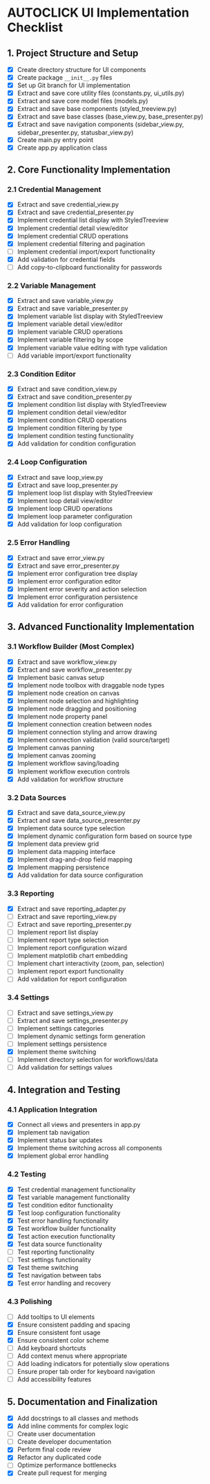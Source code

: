 # AUTOCLICK UI Implementation Checklist

## 1. Project Structure and Setup

- [x] Create directory structure for UI components
- [x] Create package `__init__.py` files
- [x] Set up Git branch for UI implementation
- [x] Extract and save core utility files (constants.py, ui_utils.py)
- [x] Extract and save core model files (models.py)
- [x] Extract and save base components (styled_treeview.py)
- [x] Extract and save base classes (base_view.py, base_presenter.py)
- [x] Extract and save navigation components (sidebar_view.py, sidebar_presenter.py, statusbar_view.py)
- [x] Create main.py entry point
- [x] Create app.py application class

## 2. Core Functionality Implementation

### 2.1 Credential Management

- [x] Extract and save credential_view.py
- [x] Extract and save credential_presenter.py
- [x] Implement credential list display with StyledTreeview
- [x] Implement credential detail view/editor
- [x] Implement credential CRUD operations
- [x] Implement credential filtering and pagination
- [ ] Implement credential import/export functionality
- [x] Add validation for credential fields
- [ ] Add copy-to-clipboard functionality for passwords

### 2.2 Variable Management

- [x] Extract and save variable_view.py
- [x] Extract and save variable_presenter.py
- [x] Implement variable list display with StyledTreeview
- [x] Implement variable detail view/editor
- [x] Implement variable CRUD operations
- [x] Implement variable filtering by scope
- [x] Implement variable value editing with type validation
- [ ] Add variable import/export functionality

### 2.3 Condition Editor

- [x] Extract and save condition_view.py
- [x] Extract and save condition_presenter.py
- [x] Implement condition list display with StyledTreeview
- [x] Implement condition detail view/editor
- [x] Implement condition CRUD operations
- [x] Implement condition filtering by type
- [x] Implement condition testing functionality
- [x] Add validation for condition configuration

### 2.4 Loop Configuration

- [x] Extract and save loop_view.py
- [x] Extract and save loop_presenter.py
- [x] Implement loop list display with StyledTreeview
- [x] Implement loop detail view/editor
- [x] Implement loop CRUD operations
- [x] Implement loop parameter configuration
- [x] Add validation for loop configuration

### 2.5 Error Handling

- [x] Extract and save error_view.py
- [x] Extract and save error_presenter.py
- [x] Implement error configuration tree display
- [x] Implement error configuration editor
- [x] Implement error severity and action selection
- [x] Implement error configuration persistence
- [x] Add validation for error configuration

## 3. Advanced Functionality Implementation

### 3.1 Workflow Builder (Most Complex)

- [x] Extract and save workflow_view.py
- [x] Extract and save workflow_presenter.py
- [x] Implement basic canvas setup
- [x] Implement node toolbox with draggable node types
- [x] Implement node creation on canvas
- [x] Implement node selection and highlighting
- [x] Implement node dragging and positioning
- [x] Implement node property panel
- [x] Implement connection creation between nodes
- [x] Implement connection styling and arrow drawing
- [x] Implement connection validation (valid source/target)
- [x] Implement canvas panning
- [x] Implement canvas zooming
- [x] Implement workflow saving/loading
- [x] Implement workflow execution controls
- [x] Add validation for workflow structure

### 3.2 Data Sources

- [x] Extract and save data_source_view.py
- [x] Extract and save data_source_presenter.py
- [x] Implement data source type selection
- [x] Implement dynamic configuration form based on source type
- [x] Implement data preview grid
- [x] Implement data mapping interface
- [x] Implement drag-and-drop field mapping
- [x] Implement mapping persistence
- [x] Add validation for data source configuration

### 3.3 Reporting

- [x] Extract and save reporting_adapter.py
- [ ] Extract and save reporting_view.py
- [ ] Extract and save reporting_presenter.py
- [ ] Implement report list display
- [ ] Implement report type selection
- [ ] Implement report configuration wizard
- [ ] Implement matplotlib chart embedding
- [ ] Implement chart interactivity (zoom, pan, selection)
- [ ] Implement report export functionality
- [ ] Add validation for report configuration

### 3.4 Settings

- [ ] Extract and save settings_view.py
- [ ] Extract and save settings_presenter.py
- [ ] Implement settings categories
- [ ] Implement dynamic settings form generation
- [ ] Implement settings persistence
- [x] Implement theme switching
- [ ] Implement directory selection for workflows/data
- [ ] Add validation for settings values

## 4. Integration and Testing

### 4.1 Application Integration

- [x] Connect all views and presenters in app.py
- [x] Implement tab navigation
- [x] Implement status bar updates
- [x] Implement theme switching across all components
- [x] Implement global error handling

### 4.2 Testing

- [x] Test credential management functionality
- [x] Test variable management functionality
- [x] Test condition editor functionality
- [x] Test loop configuration functionality
- [x] Test error handling functionality
- [x] Test workflow builder functionality
- [x] Test action execution functionality
- [x] Test data source functionality
- [ ] Test reporting functionality
- [ ] Test settings functionality
- [x] Test theme switching
- [x] Test navigation between tabs
- [x] Test error handling and recovery

### 4.3 Polishing

- [ ] Add tooltips to UI elements
- [x] Ensure consistent padding and spacing
- [x] Ensure consistent font usage
- [x] Ensure consistent color scheme
- [ ] Add keyboard shortcuts
- [ ] Add context menus where appropriate
- [ ] Add loading indicators for potentially slow operations
- [ ] Ensure proper tab order for keyboard navigation
- [ ] Add accessibility features

## 5. Documentation and Finalization

- [x] Add docstrings to all classes and methods
- [x] Add inline comments for complex logic
- [ ] Create user documentation
- [ ] Create developer documentation
- [x] Perform final code review
- [x] Refactor any duplicated code
- [ ] Optimize performance bottlenecks
- [x] Create pull request for merging
